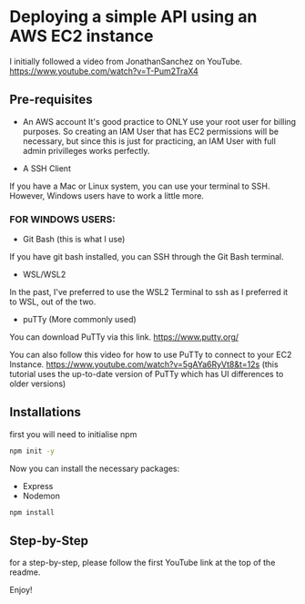 # Deploying a simple API using an AWS EC2 instance

I initially followed a video from JonathanSanchez on YouTube.
https://www.youtube.com/watch?v=T-Pum2TraX4

## Pre-requisites

- An AWS account 
It's good practice to ONLY use your root user for billing purposes. 
So creating an IAM User that has EC2 permissions will be necessary, but since this is just for practicing, an IAM User with full admin privilleges works perfectly.

- A SSH Client

If you have a Mac or Linux system, you can use your terminal to SSH. However, Windows users have to work a little more.

### FOR WINDOWS USERS:

- Git Bash (this is what I use)

If you have git bash installed, you can SSH through the Git Bash terminal.

- WSL/WSL2

In the past, I've preferred to use the WSL2 Terminal to ssh as I preferred it to WSL, out of the two.

- puTTy (More commonly used)

You can download PuTTy via this link.
https://www.putty.org/

You can also follow this video for how to use PuTTy to connect to your EC2 Instance.
https://www.youtube.com/watch?v=5gAYa6RyVt8&t=12s (this tutorial uses the up-to-date version of PuTTy which has UI differences to older versions)

## Installations
first you will need to initialise npm

```bash
npm init -y
```

Now you can install the necessary packages:

- Express
- Nodemon

```bash
npm install
```

## Step-by-Step

for a step-by-step, please follow the first YouTube link at the top of the readme.

Enjoy!
